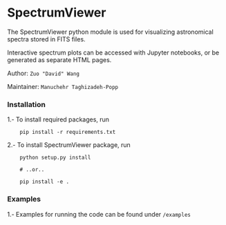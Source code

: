 # SpectrumViewer

The SpectrumViewer python module is used for visualizing astronomical spectra stored in FITS files. 

Interactive spectrum plots can be accessed with Jupyter notebooks, or be generated as separate HTML pages.


Author: `Zuo "David" Wang` 

Maintainer: `Manuchehr Taghizadeh-Popp`

### Installation

1.- To install required packages, run  

        pip install -r requirements.txt

2.- To install SpectrumViewer package, run 

        python setup.py install
        
        # ..or.. 
        
        pip install -e .


### Examples

1.- Examples for running the code can be found under `/examples`
